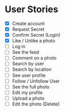 # User Stories

- [x] Create account
- [x] Request Secret
- [x] Confirm Secret (Login)
- [x] Like / Unlike a photo
- [ ] Log in
- [ ] See the feed
- [ ] Comment on a photo
- [ ] Search by user
- [ ] Search by location
- [ ] See user profile
- [ ] Follow / Unfollow User
- [ ] See the full photo
- [ ] Edit my profile
- [ ] Upload a photo
- [ ] Edit the photo (Delete)